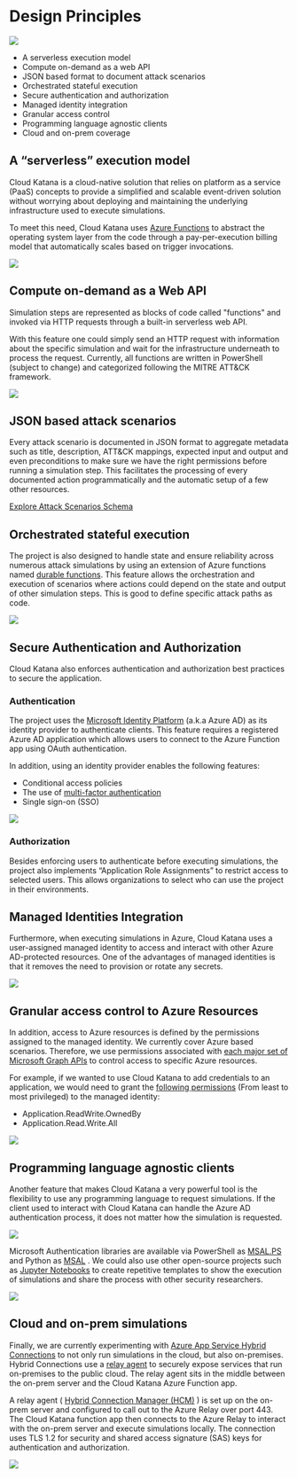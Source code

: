 # Design Principles

![](../../images/KatanaDesign.png)

* A serverless execution model
* Compute on-demand as a web API
* JSON based format to document attack scenarios
* Orchestrated stateful execution
* Secure authentication and authorization
* Managed identity integration
* Granular access control
* Programming language agnostic clients
* Cloud and on-prem coverage

## A “serverless” execution model 

Cloud Katana is a cloud-native solution that relies on platform as a service (PaaS) concepts to provide a simplified and scalable event-driven solution without worrying about deploying and maintaining the underlying infrastructure used to execute simulations. 

To meet this need, Cloud Katana uses [Azure Functions](https://docs.microsoft.com/en-us/azure/azure-functions/functions-overview) to abstract the operating system layer from the code through a pay-per-execution billing model that automatically scales based on trigger invocations.

![](../../images/ServerlessExecutionModel.png)

## Compute on-demand as a Web API 

Simulation steps are represented as blocks of code called "functions" and invoked via HTTP requests through a built-in serverless web API.  

With this feature one could simply send an HTTP request with information about the specific simulation and wait for the infrastructure underneath to process the request. Currently, all functions are written in PowerShell (subject to change) and categorized following the MITRE ATT&CK framework.

![](../../images/ComputeOnDemandWebAPI.png)

## JSON based attack scenarios 

Every attack scenario is documented in JSON format to aggregate metadata such as title, description, ATT&CK mappings, expected input and output and even preconditions to make sure we have the right permissions before running a simulation step. This facilitates the processing of every documented action programmatically and the automatic setup of a few other resources.

[Explore Attack Scenarios Schema](../schema.md)

## Orchestrated stateful execution 

The project is also designed to handle state and ensure reliability across numerous attack simulations by using an extension of Azure functions named [durable functions](https://docs.microsoft.com/en-us/azure/azure-functions/durable/durable-functions-overview?tabs=powershell). This feature allows the orchestration and execution of scenarios where actions could depend on the state and output of other simulation steps. This is good to define specific attack paths as code.

![](../../images/OrchestratedStatefulExecution.png)

## Secure Authentication and Authorization 

Cloud Katana also enforces authentication and authorization best practices to secure the application.  

### Authentication 

The project uses the [Microsoft Identity Platform](https://docs.microsoft.com/en-us/azure/active-directory/develop/v2-overview) (a.k.a Azure AD) as its identity provider to authenticate clients. This feature requires a registered Azure AD application which allows users to connect to the Azure Function app using OAuth authentication. 

In addition, using an identity provider enables the following features: 

* Conditional access policies
* The use of [multi-factor authentication](https://docs.microsoft.com/en-us/azure/active-directory/authentication/concept-mfa-howitworks)
* Single sign-on (SSO) 

![](../../images/DeviceAuthGrantFlow.png)

### Authorization 

Besides enforcing users to authenticate before executing simulations, the project also implements “Application Role Assignments” to restrict access to selected users. This allows organizations to select who can use the project in their environments. 

## Managed Identities Integration 

Furthermore, when executing simulations in Azure, Cloud Katana uses a user-assigned managed identity to access and interact with other Azure AD-protected resources. One of the advantages of managed identities is that it removes the need to provision or rotate any secrets.

![](../../images/UserAssignedManagedIdentity.png)

## Granular access control to Azure Resources 

In addition, access to Azure resources is defined by the permissions assigned to the managed identity. We currently cover Azure based scenarios. Therefore, we use permissions associated with [each major set of Microsoft Graph APIs](https://docs.microsoft.com/en-us/graph/permissions-reference) to control access to specific Azure resources. 

For example, if we wanted to use Cloud Katana to add credentials to an application, we would need to grant the [following permissions](https://docs.microsoft.com/en-us/graph/api/application-addpassword?view=graph-rest-1.0&tabs=http#permissions) (From least to most privileged) to the managed identity: 

* Application.ReadWrite.OwnedBy
* Application.Read.Write.All

![](../../images/GranularAccessControl.png)

## Programming language agnostic clients 

Another feature that makes Cloud Katana a very powerful tool is the flexibility to use any programming language to request simulations. If the client used to interact with Cloud Katana can handle the Azure AD authentication process, it does not matter how the simulation is requested.

![](../../images/ProgrammingLanguageAgnosticClient.png)

Microsoft Authentication libraries are available via PowerShell as [MSAL.PS](https://github.com/AzureAD/MSAL.PS) and Python as [MSAL](https://pypi.org/project/msal/) . We could also use other open-source projects such as [Jupyter Notebooks](https://jupyter.org/) to create repetitive templates to show the execution of simulations and share the process with other security researchers.

![](../../images/JupyterNotebookSimulations.png)

## Cloud and on-prem simulations 

Finally, we are currently experimenting with [Azure App Service Hybrid Connections](https://docs.microsoft.com/en-us/azure/app-service/app-service-hybrid-connections) to not only run simulations in the cloud, but also on-premises. Hybrid Connections use a [relay agent](https://docs.microsoft.com/en-us/azure/azure-relay/relay-what-is-it) to securely expose services that run on-premises to the public cloud.  The relay agent sits in the middle between the on-prem server and the Cloud Katana Azure Function app. 

A relay agent ( [Hybrid Connection Manager (HCM)](https://docs.microsoft.com/en-us/azure/app-service/app-service-hybrid-connections#hybrid-connection-manager) ) is set up on the on-prem server and configured to call out to the Azure Relay over port 443. The Cloud Katana function app then connects to the Azure Relay to interact with the on-prem server and execute simulations locally. The connection uses TLS 1.2 for security and shared access signature (SAS) keys for authentication and authorization.

![](../../images/OnPremSimulations.png)